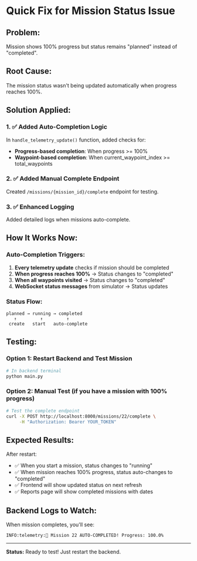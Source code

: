 # Quick Fix for Mission Status Issue

## Problem:
Mission shows 100% progress but status remains "planned" instead of "completed".

## Root Cause:
The mission status wasn't being updated automatically when progress reaches 100%.

## Solution Applied:

### 1. ✅ Added Auto-Completion Logic
In `handle_telemetry_update()` function, added checks for:
- **Progress-based completion**: When progress >= 100%
- **Waypoint-based completion**: When current_waypoint_index >= total_waypoints

### 2. ✅ Added Manual Complete Endpoint
Created `/missions/{mission_id}/complete` endpoint for testing.

### 3. ✅ Enhanced Logging
Added detailed logs when missions auto-complete.

## How It Works Now:

### Auto-Completion Triggers:
1. **Every telemetry update** checks if mission should be completed
2. **When progress reaches 100%** → Status changes to "completed"
3. **When all waypoints visited** → Status changes to "completed"
4. **WebSocket status messages** from simulator → Status updates

### Status Flow:
```
planned → running → completed
   ↑         ↑         ↑
 create   start   auto-complete
```

## Testing:

### Option 1: Restart Backend and Test Mission
```bash
# In backend terminal
python main.py
```

### Option 2: Manual Test (if you have a mission with 100% progress)
```bash
# Test the complete endpoint
curl -X POST http://localhost:8000/missions/22/complete \
     -H "Authorization: Bearer YOUR_TOKEN"
```

## Expected Results:

After restart:
- ✅ When you start a mission, status changes to "running"
- ✅ When mission reaches 100% progress, status auto-changes to "completed"
- ✅ Frontend will show updated status on next refresh
- ✅ Reports page will show completed missions with dates

## Backend Logs to Watch:

When mission completes, you'll see:
```
INFO:telemetry:🎉 Mission 22 AUTO-COMPLETED! Progress: 100.0%
```

---

**Status:** Ready to test! Just restart the backend.